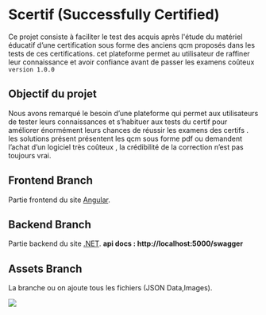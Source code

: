 # Scertif (Successfully Certified)

Ce projet consiste à faciliter le test des acquis après l'étude du matériel éducatif d’une certification sous forme des anciens qcm proposés dans les tests de ces certifications.
cet plateforme permet au utilisateur de raffiner leur connaissance et avoir confiance avant de passer les examens coûteux `version 1.0.0`

## Objectif du projet

Nous avons remarqué le besoin d’une plateforme qui permet aux utilisateurs de tester leurs connaissances et s’habituer aux tests du certif pour améliorer énormément leurs chances de réussir les examens des certifs .
les solutions présent présentent les qcm sous forme pdf ou demandent l’achat d’un logiciel très coûteux , la crédibilité de la correction n’est pas toujours vrai.

## Frontend Branch

Partie frontend du site [Angular](https://angular.io).

## Backend Branch

Partie backend du site [.NET](https://dotnet.microsoft.com).
**api docs : http://localhost:5000/swagger**

## Assets Branch

La branche ou on ajoute tous les fichiers (JSON Data,Images).



![](https://gitlab.com/uploads/-/system/project/avatar/21521728/output-onlinepngtools.png?width=100)


